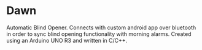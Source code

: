 # Dawn
Automatic Blind Opener. Connects with custom android app over bluetooth in order to sync blind opening functionality with morning alarms. Created using an Arduino UNO R3 and written in C/C++.
